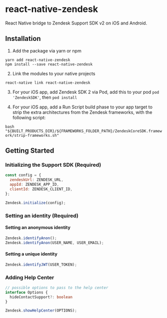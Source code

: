 # react-native-zendesk
React Native bridge to Zendesk Support SDK v2 on iOS and Android. 

## Installation
1. Add the package via yarn or npm
```
yarn add react-native-zendesk
npm install --save react-native-zendesk
```

2. Link the modules to your native projects
```
react-native link react-native-zendesk
```

3. For your iOS app, add Zendesk SDK 2 via Pod, add this to your pod `pod 'ZendeskSDK'`, then `pod install`

4. For your iOS app, add a Run Script build phase to your app target to strip the extra architectures from the Zendesk frameworks, with the following script:

`bash "${BUILT_PRODUCTS_DIR}/${FRAMEWORKS_FOLDER_PATH}/ZendeskCoreSDK.framework/strip-frameworks.sh"`

## Getting Started
### Initializing the Support SDK (Required)
```js
const config = {
  zendeskUrl: ZENDESK_URL,
  appId: ZENDESK_APP_ID,
  clientId: ZENDESK_CLIENT_ID,
};

Zendesk.initialize(config);
```

### Setting an identity (Required)

#### Setting an anonymous identity
```js
Zendesk.identifyAnon();
Zendesk.identifyAnon(USER_NAME, USER_EMAIL);
```

#### Setting a unique identity
```js
Zendesk.identifyJWT(USER_TOKEN);
```

### Adding Help Center
```ts
// possible options to pass to the help center
interface Options {
  hideContactSupport?: boolean
}

Zendesk.showHelpCenter(OPTIONS);
```
